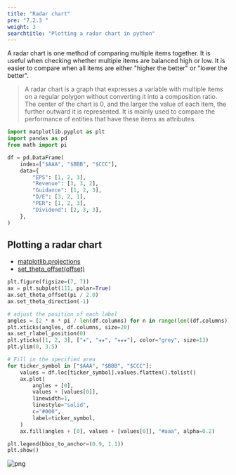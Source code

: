 ```yaml
---
title: "Radar chart"
pre: "7.2.3 "
weight: 3
searchtitle: "Plotting a radar chart in python"
---
```


A radar chart is one method of comparing multiple items together. It is useful when checking whether multiple items are balanced high or low.
It is easier to compare when all items are either "higher the better" or "lower the better".

> A radar chart is a graph that expresses a variable with multiple items on a regular polygon without converting it into a composition ratio. The center of the chart is 0, and the larger the value of each item, the further outward it is represented. It is mainly used to compare the performance of entities that have these items as attributes.


```python
import matplotlib.pyplot as plt
import pandas as pd
from math import pi

df = pd.DataFrame(
    index=["$AAA", "$BBB", "$CCC"],
    data={
        "EPS": [1, 2, 3],
        "Revenue": [3, 3, 2],
        "Guidance": [1, 2, 3],
        "D/E": [3, 2, 1],
        "PER": [1, 2, 3],
        "Dividend": [2, 3, 3],
    },
)
```

## Plotting a radar chart

- [matplotlib.projections](https://matplotlib.org/stable/api/projections_api.html)
- [set_theta_offset(offset)](https://matplotlib.org/stable/api/projections_api.html#matplotlib.projections.polar.PolarAxes.set_theta_offset)


```python
plt.figure(figsize=(7, 7))
ax = plt.subplot(111, polar=True)
ax.set_theta_offset(pi / 2.0)
ax.set_theta_direction(-1)

# adjust the position of each label
angles = [2 * n * pi / len(df.columns) for n in range(len((df.columns)))]
plt.xticks(angles, df.columns, size=20)
ax.set_rlabel_position(0)
plt.yticks([1, 2, 3], ["★", "★★", "★★★"], color="grey", size=13)
plt.ylim(0, 3.5)

# Fill in the specified area
for ticker_symbol in ["$AAA", "$BBB", "$CCC"]:
    values = df.loc[ticker_symbol].values.flatten().tolist()
    ax.plot(
        angles + [0],
        values + [values[0]],
        linewidth=1,
        linestyle="solid",
        c="#000",
        label=ticker_symbol,
    )
    ax.fill(angles + [0], values + [values[0]], "#aaa", alpha=0.2)

plt.legend(bbox_to_anchor=(0.9, 1.1))
plt.show()
```


    
![png](/images/finance/visualize/003-radar-circle_files/003-radar-circle_3_0.png)
    

